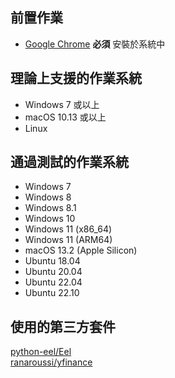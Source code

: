 ## 前置作業
* [Google Chrome](https://www.google.com/chrome/) **必須** 安裝於系統中
## 理論上支援的作業系統
* Windows 7 或以上
* macOS 10.13 或以上
* Linux
## 通過測試的作業系統
* Windows 7
* Windows 8
* Windows 8.1
* Windows 10
* Windows 11 (x86_64)
* Windows 11 (ARM64)
* macOS 13.2 (Apple Silicon)
* Ubuntu 18.04
* Ubuntu 20.04
* Ubuntu 22.04
* Ubuntu 22.10
## 使用的第三方套件
[python-eel/Eel](https://github.com/python-eel/Eel)  
[ranaroussi/yfinance](https://github.com/ranaroussi/yfinance)